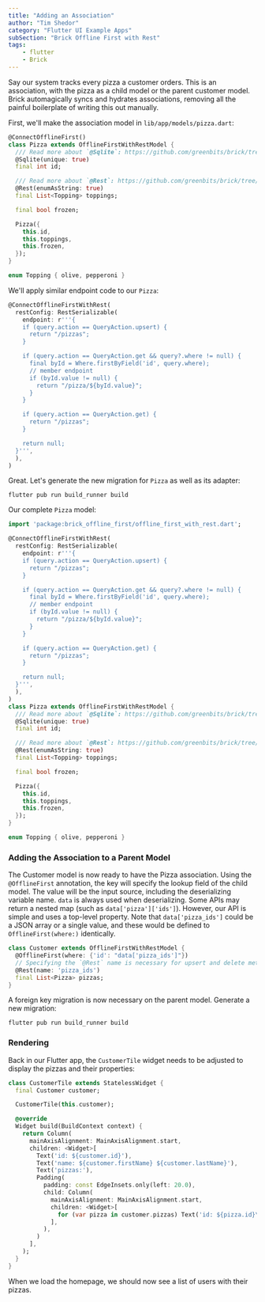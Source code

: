```yaml
---
title: "Adding an Association"
author: "Tim Shedor"
category: "Flutter UI Example Apps"
subSection: "Brick Offline First with Rest"
tags:
    - flutter
    - Brick
---
```


Say our system tracks every pizza a customer orders. This is an association, with the pizza as a child model or the parent customer model. Brick automagically syncs and hydrates associations, removing all the painful boilerplate of writing this out manually.

First, we'll make the association model in `lib/app/models/pizza.dart`:

```dart
@ConnectOfflineFirst()
class Pizza extends OfflineFirstWithRestModel {
  /// Read more about `@Sqlite`: https://github.com/greenbits/brick/tree/master/packages/brick_sqlite#fields
  @Sqlite(unique: true)
  final int id;

  /// Read more about `@Rest`: https://github.com/greenbits/brick/tree/master/packages/brick_rest#fields
  @Rest(enumAsString: true)
  final List<Topping> toppings;

  final bool frozen;

  Pizza({
    this.id,
    this.toppings,
    this.frozen,
  });
}

enum Topping { olive, pepperoni }
```

We'll apply similar endpoint code to our `Pizza`:

```dart
@ConnectOfflineFirstWithRest(
  restConfig: RestSerializable(
    endpoint: r'''{
    if (query.action == QueryAction.upsert) {
      return "/pizzas";
    }

    if (query.action == QueryAction.get && query?.where != null) {
      final byId = Where.firstByField('id', query.where);
      // member endpoint
      if (byId.value != null) {
        return "/pizza/${byId.value}";
      }
    }

    if (query.action == QueryAction.get) {
      return "/pizzas";
    }

    return null;
  }''',
  ),
)
```

Great. Let's generate the new migration for `Pizza` as well as its adapter:

```shell
flutter pub run build_runner build
```

Our complete `Pizza` model:

```dart
import 'package:brick_offline_first/offline_first_with_rest.dart';

@ConnectOfflineFirstWithRest(
  restConfig: RestSerializable(
    endpoint: r'''{
    if (query.action == QueryAction.upsert) {
      return "/pizzas";
    }

    if (query.action == QueryAction.get && query?.where != null) {
      final byId = Where.firstByField('id', query.where);
      // member endpoint
      if (byId.value != null) {
        return "/pizza/${byId.value}";
      }
    }

    if (query.action == QueryAction.get) {
      return "/pizzas";
    }

    return null;
  }''',
  ),
)
class Pizza extends OfflineFirstWithRestModel {
  /// Read more about `@Sqlite`: https://github.com/greenbits/brick/tree/master/packages/brick_sqlite#fields
  @Sqlite(unique: true)
  final int id;

  /// Read more about `@Rest`: https://github.com/greenbits/brick/tree/master/packages/brick_rest#fields
  @Rest(enumAsString: true)
  final List<Topping> toppings;

  final bool frozen;

  Pizza({
    this.id,
    this.toppings,
    this.frozen,
  });
}

enum Topping { olive, pepperoni }
```

### Adding the Association to a Parent Model

The Customer model is now ready to have the Pizza association. Using the `@OfflineFirst` annotation, the key will specify the lookup field of the child model. The value will be the input source, including the deserializing variable name. `data` is always used when deserializing. Some APIs may return a nested map (such as `data['pizza']['ids']`). However, our API is simple and uses a top-level property. Note that `data['pizza_ids']` could be a JSON array or a single value, and these would be defined to `OfflineFirst(where:)` identically.

```dart
class Customer extends OfflineFirstWithRestModel {
  @OfflineFirst(where: {'id': "data['pizza_ids']"})
  // Specifying the `@Rest` name is necessary for upsert and delete methods
  @Rest(name: 'pizza_ids')
  final List<Pizza> pizzas;
}
```

A foreign key migration is now necessary on the parent model. Generate a new migration:

```shell
flutter pub run build_runner build
```

### Rendering

Back in our Flutter app, the `CustomerTile` widget needs to be adjusted to display the pizzas and their properties:

```dart
class CustomerTile extends StatelessWidget {
  final Customer customer;

  CustomerTile(this.customer);

  @override
  Widget build(BuildContext context) {
    return Column(
      mainAxisAlignment: MainAxisAlignment.start,
      children: <Widget>[
        Text('id: ${customer.id}'),
        Text('name: ${customer.firstName} ${customer.lastName}'),
        Text('pizzas:'),
        Padding(
          padding: const EdgeInsets.only(left: 20.0),
          child: Column(
            mainAxisAlignment: MainAxisAlignment.start,
            children: <Widget>[
              for (var pizza in customer.pizzas) Text('id: ${pizza.id}\nfrozen: ${pizza.frozen}'),
            ],
          ),
        )
      ],
    );
  }
}
```

When we load the homepage, we should now see a list of users with their pizzas.
